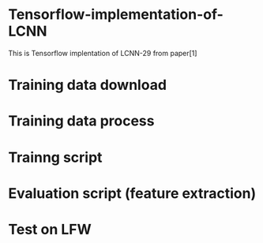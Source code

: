 # Tensorflow-implementation-of-LCNN
This is Tensorflow implentation of LCNN-29 from paper[1]

# Training data download

# Training data process

# Trainng script

# Evaluation script (feature extraction)

# Test on LFW
